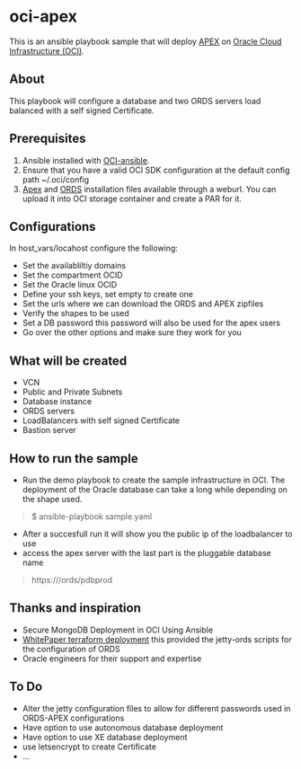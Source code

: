 # oci-apex
This is an ansible playbook sample that will deploy [APEX](https://apex.oracle.com) on [Oracle Cloud Infrastructure (OCI)](https://cloud.oracle.com/en_US/cloud-infrastructure).

## About
This playbook will configure a database and two ORDS servers load balanced with a self signed Certificate.

## Prerequisites 
1. Ansible installed with [OCI-ansible](https://github.com/oracle/oci-ansible-modules).
2. Ensure that you have a valid OCI SDK configuration at the default config path ~/.oci/config
3. [Apex](https://www.oracle.com/tools/downloads/apex-downloads.html) and [ORDS](https://www.oracle.com/database/technologies/appdev/rest.html) installation files available through a weburl.
	You can upload it into OCI storage container and create a PAR for it.
	
## Configurations
In host_vars/locahost configure the following:
- Set the availabliltiy domains
- Set the compartment OCID
- Set the Oracle linux OCID
- Define your ssh keys, set empty to create one
- Set the urls where we can download the ORDS and APEX zipfiles
- Verify the shapes to be used
- Set a DB password this password will also be used for the apex users
- Go over the other options and make sure they work for you
      
## What will be created 
- VCN
- Public and Private Subnets
- Database instance
- ORDS servers
- LoadBalancers with self signed Certificate
- Bastion server


## How to run the sample
- Run the demo playbook to create the sample infrastructure in OCI. The deployment of the 
   Oracle database can take a long while depending on the shape used.
> $ ansible-playbook sample.yaml
- After a succesfull run it will show you the public ip of the loadbalancer to use
- access the apex server with the last part is the pluggable database name
> https://<IP>/ords/pdbprod

## Thanks and inspiration
- Secure MongoDB Deployment in OCI Using Ansible
- [WhitePaper terraform deployment](https://docs.cloud.oracle.com/iaas/Content/Resources/Assets/whitepapers/oracle-apex-on-oci-database.pdf) this provided the jetty-ords scripts for the configuration of ORDS
- Oracle engineers for their support and expertise

## To Do
- Alter the jetty configuration files to allow for different passwords used in ORDS-APEX configurations
- Have option to use autonomous database deployment
- Have option to use XE database deployment
- use letsencrypt to create  Certificate
- ... 
